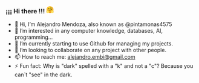 ### ¡¡¡ Hi there !!! <img src="assets/hugging-face.gif" alt="Animated GIF" width="20" height="20">

- 👋 Hi, I’m Alejandro Mendoza, also known as @pintamonas4575
- 👀 I’m interested in any computer knowledge, databases, AI, programming...
- 🌱 I’m currently starting to use Github for managing my projects.
- 💞️ I’m looking to collaborate on any project with other people.
- 📫 How to reach me: alejandro.embi@gmail.com
- ⚡ Fun fact: Why is "dark" spelled with a "k" and not a "c"? Because you can´t "see" in the dark.

<!--
**pintamonas4575/pintamonas4575** is a ✨ _special_ ✨ repository because its `README.md` (this file) appears on your GitHub profile.
-->
